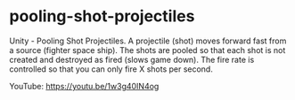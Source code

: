 # pooling-shot-projectiles
Unity - Pooling Shot Projectiles. A projectile (shot) moves forward fast from a source (fighter space ship).  The shots are pooled so that each shot is not created and destroyed as fired (slows game down).  The fire rate is controlled so that you can only fire X shots per second.

YouTube:   https://youtu.be/1w3g40IN4og
